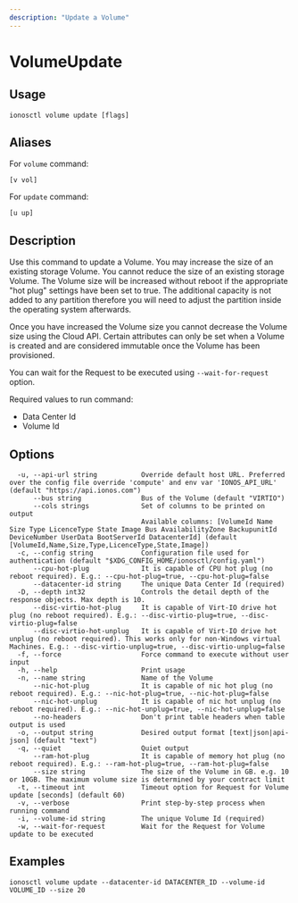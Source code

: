 ```yaml
---
description: "Update a Volume"
---
```


# VolumeUpdate

## Usage

```text
ionosctl volume update [flags]
```

## Aliases

For `volume` command:

```text
[v vol]
```

For `update` command:

```text
[u up]
```

## Description

Use this command to update a Volume. You may increase the size of an existing storage Volume. You cannot reduce the size of an existing storage Volume. The Volume size will be increased without reboot if the appropriate "hot plug" settings have been set to true. The additional capacity is not added to any partition therefore you will need to adjust the partition inside the operating system afterwards.

Once you have increased the Volume size you cannot decrease the Volume size using the Cloud API. Certain attributes can only be set when a Volume is created and are considered immutable once the Volume has been provisioned.

You can wait for the Request to be executed using `--wait-for-request` option.

Required values to run command:

* Data Center Id
* Volume Id

## Options

```text
  -u, --api-url string           Override default host URL. Preferred over the config file override 'compute' and env var 'IONOS_API_URL' (default "https://api.ionos.com")
      --bus string               Bus of the Volume (default "VIRTIO")
      --cols strings             Set of columns to be printed on output 
                                 Available columns: [VolumeId Name Size Type LicenceType State Image Bus AvailabilityZone BackupunitId DeviceNumber UserData BootServerId DatacenterId] (default [VolumeId,Name,Size,Type,LicenceType,State,Image])
  -c, --config string            Configuration file used for authentication (default "$XDG_CONFIG_HOME/ionosctl/config.yaml")
      --cpu-hot-plug             It is capable of CPU hot plug (no reboot required). E.g.: --cpu-hot-plug=true, --cpu-hot-plug=false
      --datacenter-id string     The unique Data Center Id (required)
  -D, --depth int32              Controls the detail depth of the response objects. Max depth is 10.
      --disc-virtio-hot-plug     It is capable of Virt-IO drive hot plug (no reboot required). E.g.: --disc-virtio-plug=true, --disc-virtio-plug=false
      --disc-virtio-hot-unplug   It is capable of Virt-IO drive hot unplug (no reboot required). This works only for non-Windows virtual Machines. E.g.: --disc-virtio-unplug=true, --disc-virtio-unplug=false
  -f, --force                    Force command to execute without user input
  -h, --help                     Print usage
  -n, --name string              Name of the Volume
      --nic-hot-plug             It is capable of nic hot plug (no reboot required). E.g.: --nic-hot-plug=true, --nic-hot-plug=false
      --nic-hot-unplug           It is capable of nic hot unplug (no reboot required). E.g.: --nic-hot-unplug=true, --nic-hot-unplug=false
      --no-headers               Don't print table headers when table output is used
  -o, --output string            Desired output format [text|json|api-json] (default "text")
  -q, --quiet                    Quiet output
      --ram-hot-plug             It is capable of memory hot plug (no reboot required). E.g.: --ram-hot-plug=true, --ram-hot-plug=false
      --size string              The size of the Volume in GB. e.g. 10 or 10GB. The maximum volume size is determined by your contract limit
  -t, --timeout int              Timeout option for Request for Volume update [seconds] (default 60)
  -v, --verbose                  Print step-by-step process when running command
  -i, --volume-id string         The unique Volume Id (required)
  -w, --wait-for-request         Wait for the Request for Volume update to be executed
```

## Examples

```text
ionosctl volume update --datacenter-id DATACENTER_ID --volume-id VOLUME_ID --size 20
```

